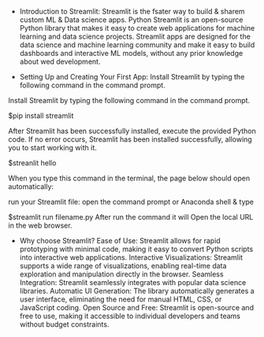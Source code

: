 - Introduction to Streamlit:
Streamlit is the fsater way to build & sharem custom ML & Data science apps. Python Streamlit is an open-source Python library that makes it easy to create web applications for machine learning and data science projects. Streamlit apps are designed for the data science and machine learning community and make it easy to build dashboards and interactive ML models, without any prior knowledge about wed development.

- Setting Up and Creating Your First App:
Install Streamlit by typing the following command in the command prompt.

Install Streamlit by typing the following command in the command prompt.

$pip install streamlit

After Streamlit has been successfully installed, execute the provided Python code. If no error occurs, Streamlit has been installed successfully, allowing you to start working with it.

$streanlit hello

When you type this command in the terminal, the page below should open automatically:

run your Streamlit file:
open the command prompt or Anaconda shell & type

$streamlit run filename.py
After run the command it will Open the local URL in the web browser.

- Why choose Streamlit?
Ease of Use: Streamlit allows for rapid prototyping with minimal code, making it easy to convert Python scripts into interactive web applications.
Interactive Visualizations: Streamlit supports a wide range of visualizations, enabling real-time data exploration and manipulation directly in the browser.
Seamless Integration: Streamlit seamlessly integrates with popular data science libraries.
Automatic UI Generation: The library automatically generates a user interface, eliminating the need for manual HTML, CSS, or JavaScript coding.
Open Source and Free: Streamlit is open-source and free to use, making it accessible to individual developers and teams without budget constraints.
